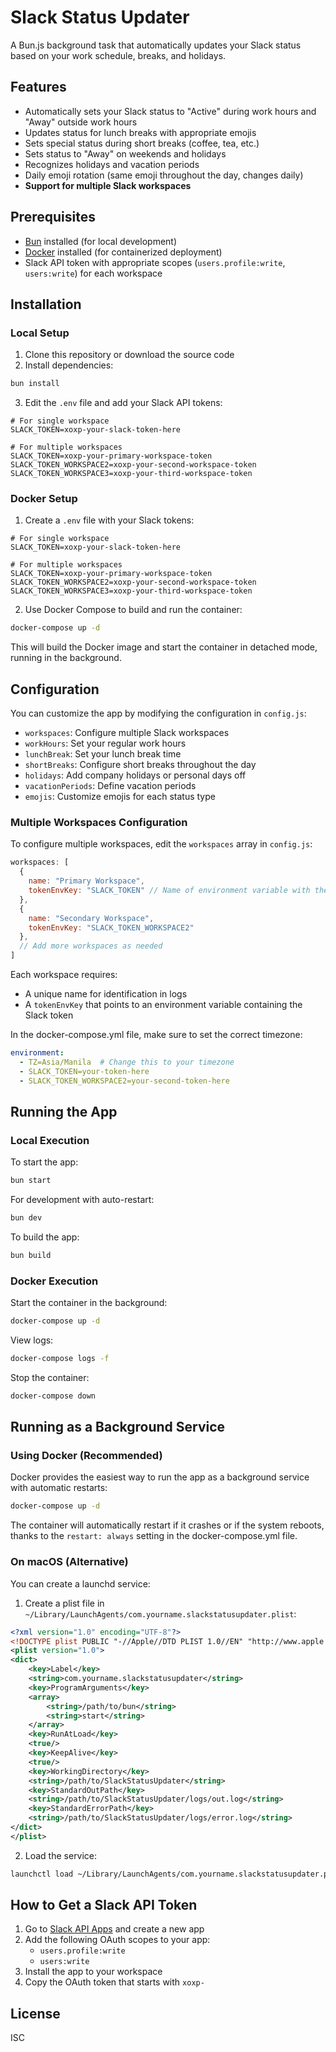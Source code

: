 # Slack Status Updater

A Bun.js background task that automatically updates your Slack status based on your work schedule, breaks, and holidays.

## Features

- Automatically sets your Slack status to "Active" during work hours and "Away" outside work hours
- Updates status for lunch breaks with appropriate emojis
- Sets special status during short breaks (coffee, tea, etc.)
- Sets status to "Away" on weekends and holidays
- Recognizes holidays and vacation periods
- Daily emoji rotation (same emoji throughout the day, changes daily)
- **Support for multiple Slack workspaces**

## Prerequisites

- [Bun](https://bun.sh/) installed (for local development)
- [Docker](https://www.docker.com/) installed (for containerized deployment)
- Slack API token with appropriate scopes (`users.profile:write`, `users:write`) for each workspace

## Installation

### Local Setup

1. Clone this repository or download the source code
2. Install dependencies:

```bash
bun install
```

3. Edit the `.env` file and add your Slack API tokens:

```
# For single workspace
SLACK_TOKEN=xoxp-your-slack-token-here

# For multiple workspaces
SLACK_TOKEN=xoxp-your-primary-workspace-token
SLACK_TOKEN_WORKSPACE2=xoxp-your-second-workspace-token
SLACK_TOKEN_WORKSPACE3=xoxp-your-third-workspace-token
```

### Docker Setup

1. Create a `.env` file with your Slack tokens:

```
# For single workspace
SLACK_TOKEN=xoxp-your-slack-token-here

# For multiple workspaces
SLACK_TOKEN=xoxp-your-primary-workspace-token
SLACK_TOKEN_WORKSPACE2=xoxp-your-second-workspace-token
SLACK_TOKEN_WORKSPACE3=xoxp-your-third-workspace-token
```

2. Use Docker Compose to build and run the container:

```bash
docker-compose up -d
```

This will build the Docker image and start the container in detached mode, running in the background.

## Configuration

You can customize the app by modifying the configuration in `config.js`:

- `workspaces`: Configure multiple Slack workspaces
- `workHours`: Set your regular work hours
- `lunchBreak`: Set your lunch break time
- `shortBreaks`: Configure short breaks throughout the day
- `holidays`: Add company holidays or personal days off
- `vacationPeriods`: Define vacation periods
- `emojis`: Customize emojis for each status type

### Multiple Workspaces Configuration

To configure multiple workspaces, edit the `workspaces` array in `config.js`:

```javascript
workspaces: [
  {
    name: "Primary Workspace",
    tokenEnvKey: "SLACK_TOKEN" // Name of environment variable with the token
  },
  {
    name: "Secondary Workspace",
    tokenEnvKey: "SLACK_TOKEN_WORKSPACE2"
  },
  // Add more workspaces as needed
]
```

Each workspace requires:
- A unique name for identification in logs
- A `tokenEnvKey` that points to an environment variable containing the Slack token

In the docker-compose.yml file, make sure to set the correct timezone:
```yaml
environment:
  - TZ=Asia/Manila  # Change this to your timezone
  - SLACK_TOKEN=your-token-here
  - SLACK_TOKEN_WORKSPACE2=your-second-token-here
```

## Running the App

### Local Execution

To start the app:

```bash
bun start
```

For development with auto-restart:

```bash
bun dev
```

To build the app:

```bash
bun build
```

### Docker Execution

Start the container in the background:

```bash
docker-compose up -d
```

View logs:

```bash
docker-compose logs -f
```

Stop the container:

```bash
docker-compose down
```

## Running as a Background Service

### Using Docker (Recommended)

Docker provides the easiest way to run the app as a background service with automatic restarts:

```bash
docker-compose up -d
```

The container will automatically restart if it crashes or if the system reboots, thanks to the `restart: always` setting in the docker-compose.yml file.

### On macOS (Alternative)

You can create a launchd service:

1. Create a plist file in `~/Library/LaunchAgents/com.yourname.slackstatusupdater.plist`:

```xml
<?xml version="1.0" encoding="UTF-8"?>
<!DOCTYPE plist PUBLIC "-//Apple//DTD PLIST 1.0//EN" "http://www.apple.com/DTDs/PropertyList-1.0.dtd">
<plist version="1.0">
<dict>
    <key>Label</key>
    <string>com.yourname.slackstatusupdater</string>
    <key>ProgramArguments</key>
    <array>
        <string>/path/to/bun</string>
        <string>start</string>
    </array>
    <key>RunAtLoad</key>
    <true/>
    <key>KeepAlive</key>
    <true/>
    <key>WorkingDirectory</key>
    <string>/path/to/SlackStatusUpdater</string>
    <key>StandardOutPath</key>
    <string>/path/to/SlackStatusUpdater/logs/out.log</string>
    <key>StandardErrorPath</key>
    <string>/path/to/SlackStatusUpdater/logs/error.log</string>
</dict>
</plist>
```

2. Load the service:

```bash
launchctl load ~/Library/LaunchAgents/com.yourname.slackstatusupdater.plist
```

## How to Get a Slack API Token

1. Go to [Slack API Apps](https://api.slack.com/apps) and create a new app
2. Add the following OAuth scopes to your app:
   - `users.profile:write`
   - `users:write`
3. Install the app to your workspace
4. Copy the OAuth token that starts with `xoxp-`

## License

ISC